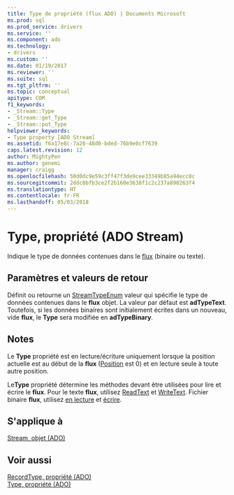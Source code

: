 ```yaml
---
title: Type de propriété (flux ADO) | Documents Microsoft
ms.prod: sql
ms.prod_service: drivers
ms.service: ''
ms.component: ado
ms.technology:
- drivers
ms.custom: ''
ms.date: 01/19/2017
ms.reviewer: ''
ms.suite: sql
ms.tgt_pltfrm: ''
ms.topic: conceptual
apitype: COM
f1_keywords:
- _Stream::Type
- _Stream::get_Type
- _Stream::put_Type
helpviewer_keywords:
- Type property [ADO Stream]
ms.assetid: f6a17e8c-7a28-48d0-bded-76b9e0cf7639
caps.latest.revision: 12
author: MightyPen
ms.author: genemi
manager: craigg
ms.openlocfilehash: 50d0dc9e59c3ff47f3de9cee33349b85a94ecc8c
ms.sourcegitcommit: 2ddc0bfb3ce2f2b160e3638f1c2c237a898263f4
ms.translationtype: HT
ms.contentlocale: fr-FR
ms.lasthandoff: 05/03/2018
---
```

# <a name="type-property-ado-stream"></a>Type, propriété (ADO Stream)
Indique le type de données contenues dans le [flux](../../../ado/reference/ado-api/stream-object-ado.md) (binaire ou texte).  
  
## <a name="settings-and-return-values"></a>Paramètres et valeurs de retour  
 Définit ou retourne un [StreamTypeEnum](../../../ado/reference/ado-api/streamtypeenum.md) valeur qui spécifie le type de données contenues dans le **flux** objet. La valeur par défaut est **adTypeText**. Toutefois, si les données binaires sont initialement écrites dans un nouveau, vide **flux**, le **Type** sera modifiée en **adTypeBinary**.  
  
## <a name="remarks"></a>Notes  
 Le **Type** propriété est en lecture/écriture uniquement lorsque la position actuelle est au début de la **flux** ([Position](../../../ado/reference/ado-api/position-property-ado.md) est 0) et en lecture seule à toute autre position.  
  
 Le**Type** propriété détermine les méthodes devant être utilisées pour lire et écrire le **flux**. Pour le texte **flux**, utilisez [ReadText](../../../ado/reference/ado-api/readtext-method.md) et [WriteText](../../../ado/reference/ado-api/writetext-method.md). Fichier binaire **flux**, utilisez [en lecture](../../../ado/reference/ado-api/read-method.md) et [écrire](../../../ado/reference/ado-api/write-method.md).  
  
## <a name="applies-to"></a>S'applique à  
 [Stream, objet (ADO)](../../../ado/reference/ado-api/stream-object-ado.md)  
  
## <a name="see-also"></a>Voir aussi  
 [RecordType, propriété (ADO)](../../../ado/reference/ado-api/recordtype-property-ado.md)   
 [Type, propriété (ADO)](../../../ado/reference/ado-api/type-property-ado.md)
